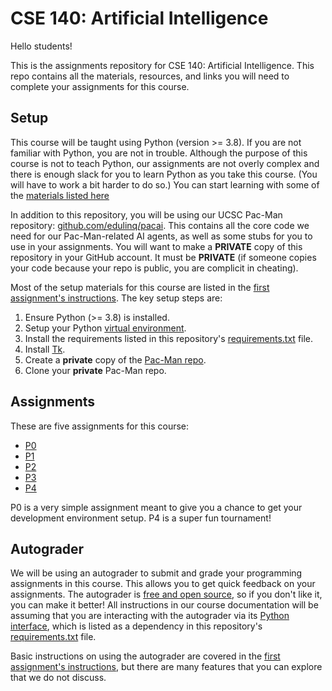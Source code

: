 # CSE 140: Artificial Intelligence

Hello students!

This is the assignments repository for CSE 140: Artificial Intelligence.
This repo contains all the materials, resources, and links you will need to complete your assignments for this course.

## Setup

This course will be taught using Python (version >= 3.8).
If you are not familiar with Python,
you are not in trouble.
Although the purpose of this course is not to teach Python,
our assignments are not overly complex and there is enough slack for you to learn Python as you take this course.
(You will have to work a bit harder to do so.)
You can start learning with some of the [materials listed here](p0/README.md#python)

In addition to this repository,
you will be using our UCSC Pac-Man repository:
[github.com/edulinq/pacai](https://github.com/edulinq/pacai).
This contains all the core code we need for our Pac-Man-related AI agents,
as well as some stubs for you to use in your assignments.
You will want to make a **PRIVATE** copy of this repository in your GitHub account.
It must be **PRIVATE**
(if someone copies your code because your repo is public,
you are complicit in cheating).

Most of the setup materials for this course are listed in the
[first assignment's instructions](p0/README.md).
The key setup steps are:
1. Ensure Python (>= 3.8) is installed.
2. Setup your Python [virtual environment](p0/README.md#virtual-environments).
3. Install the requirements listed in this repository's [requirements.txt](requirements.txt) file.
4. Install [Tk](p0/README.md#tk).
5. Create a **private** copy of the [Pac-Man repo](https://github.com/edulinq/pacai).
6. Clone your **private** Pac-Man repo.

## Assignments

These are five assignments for this course:
- [P0](p0/README.md)
- [P1](p1/README.md)
- [P2](p2/README.md)
- [P3](p3/README.md)
- [P4](p4/README.md)

P0 is a very simple assignment meant to give you a chance to get your development environment setup.
P4 is a super fun tournament!

## Autograder

We will be using an autograder to submit and grade your programming assignments in this course.
This allows you to get quick feedback on your assignments.
The autograder is [free and open source](https://github.com/edulinq/autograder-server),
so if you don't like it, you can make it better!
All instructions in our course documentation will be assuming that you are interacting with the autograder
via its [Python interface](https://github.com/edulinq/autograder-py),
which is listed as a dependency in this repository's [requirements.txt](requirements.txt) file.

Basic instructions on using the autograder are covered in the
[first assignment's instructions](p0/README.md#submission),
but there are many features that you can explore that we do not discuss.
